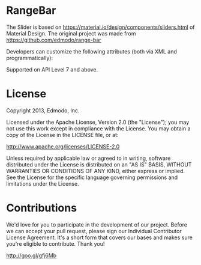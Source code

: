 RangeBar
=======
The Slider is based on https://material.io/design/components/sliders.html of Material Design. The original project was made from https://github.com/edmodo/range-bar

Developers can customize the following attributes (both via XML and programmatically):

Supported on API Level 7 and above.

License
=======
Copyright 2013, Edmodo, Inc.

Licensed under the Apache License, Version 2.0 (the "License"); you may not use this work except in compliance with the License.
You may obtain a copy of the License in the LICENSE file, or at:

http://www.apache.org/licenses/LICENSE-2.0

Unless required by applicable law or agreed to in writing, software distributed under the License is distributed on an "AS IS" BASIS, WITHOUT WARRANTIES OR CONDITIONS OF ANY KIND, either express or implied. See the License for the specific language governing permissions and limitations under the License.

Contributions
=======

We'd love for you to participate in the development of our project. Before we can accept your pull request, please sign our Individual Contributor License Agreement. It's a short form that covers our bases and makes sure you're eligible to contribute. Thank you!

http://goo.gl/gfj6Mb
